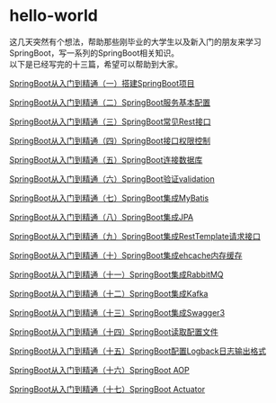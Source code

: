 # hello-world
这几天突然有个想法，帮助那些刚毕业的大学生以及新入门的朋友来学习SpringBoot，写一系列的SpringBoot相关知识。  
以下是已经写完的十三篇，希望可以帮助到大家。

[SpringBoot从入门到精通（一）搭建SpringBoot项目](https://zhuanlan.zhihu.com/p/570242031)

[SpringBoot从入门到精通（二）SpringBoot服务基本配置](https://zhuanlan.zhihu.com/p/570319000)

[SpringBoot从入门到精通（三）SpringBoot常见Rest接口](https://zhuanlan.zhihu.com/p/570385914)

[SpringBoot从入门到精通（四）SpringBoot接口权限控制](https://zhuanlan.zhihu.com/p/570651442)

[SpringBoot从入门到精通（五）SpringBoot连接数据库](https://zhuanlan.zhihu.com/p/570869049)

[SpringBoot从入门到精通（六）SpringBoot验证validation](https://zhuanlan.zhihu.com/p/570928639)

[SpringBoot从入门到精通（七）SpringBoot集成MyBatis](https://zhuanlan.zhihu.com/p/571097440)

[SpringBoot从入门到精通（八）SpringBoot集成JPA](https://zhuanlan.zhihu.com/p/571281861)

[SpringBoot从入门到精通（九）SpringBoot集成RestTemplate请求接口](https://zhuanlan.zhihu.com/p/573970431)

[SpringBoot从入门到精通（十）SpringBoot集成ehcache内存缓存](https://zhuanlan.zhihu.com/p/576520383)

[SpringBoot从入门到精通（十一）SpringBoot集成RabbitMQ](https://zhuanlan.zhihu.com/p/583835016)

[SpringBoot从入门到精通（十二）SpringBoot集成Kafka](https://zhuanlan.zhihu.com/p/591219820)

[SpringBoot从入门到精通（十三）SpringBoot集成Swagger3](https://zhuanlan.zhihu.com/p/593937567)

[SpringBoot从入门到精通（十四）SpringBoot读取配置文件](https://zhuanlan.zhihu.com/p/596984255)

[SpringBoot从入门到精通（十五）SpringBoot配置Logback日志输出格式](https://zhuanlan.zhihu.com/p/599114660)

[SpringBoot从入门到精通（十六）SpringBoot AOP](https://zhuanlan.zhihu.com/p/601696021)

[SpringBoot从入门到精通（十七）SpringBoot Actuator](https://zhuanlan.zhihu.com/p/603137865)

